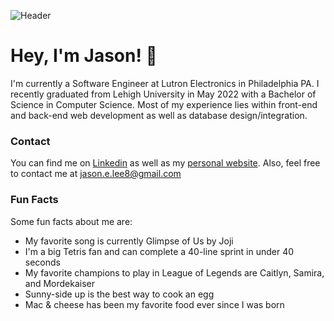 ![Header](https://user-images.githubusercontent.com/62316622/186058632-953253c2-de81-4df8-af9b-5414168aba86.png)
# Hey, I'm Jason! 👋
I'm currently a Software Engineer at Lutron Electronics in Philadelphia PA. I recently graduated from Lehigh University in May 2022 with a Bachelor of Science in Computer Science. Most of my experience lies within front-end and back-end web development as well as database design/integration.

### Contact
You can find me on [Linkedin](https://www.linkedin.com/in/jasonlee88/) as well as my [personal website](https://jasonedwardlee.com).
Also, feel free to contact me at [jason.e.lee8@gmail.com](mailto:jason.e.lee8@gmail.com)

### Fun Facts
Some fun facts about me are:

 - My favorite song is currently Glimpse of Us by Joji
 - I'm a big Tetris fan and can complete a 40-line sprint in under 40 seconds
 - My favorite champions to play in League of Legends are Caitlyn, Samira, and Mordekaiser
 - Sunny-side up is the best way to cook an egg
 - Mac & cheese has been my favorite food ever since I was born
